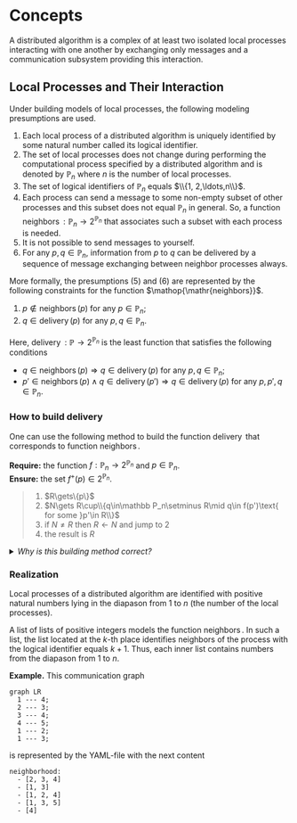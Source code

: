 # Concepts

A distributed algorithm is a complex of at least two isolated local processes interacting with one another by exchanging only messages and a communication subsystem providing this interaction.

## Local Processes and Their Interaction

Under building models of local processes, the following modeling presumptions are used.

1. Each local process of a distributed algorithm is uniquely identified by some natural number called its logical identifier.
2. The set of local processes does not change during performing the computational process specified by a distributed algorithm and is denoted by $\mathbb P_n$ where $n$ is the number of local processes.
3. The set of logical identifiers of $\mathbb P_n$ equals $\\{1, 2,\ldots,n\\}$.
4. Each process can send a message to some non-empty subset of other processes and this subset does not equal $\mathbb P_n$ in general.
So, a function $\mathop{\mathrm{neighbors}}:\mathbb P_n\to2^{\mathbb P_n}$ that associates such a subset with each process is needed.
5. It is not possible to send messages to yourself.
6. For any $p,q\in\mathbb P_n$, information from $p$ to $q$ can be delivered by a sequence of message exchanging between neighbor processes always.

More formally, the presumptions (5) and (6) are represented by the following constraints for the function $\mathop{\mathr{neighbors}}$.

1. $p\notin\mathop{\mathrm{neighbors}}(p)$ for any $p\in\mathbb P_n$;
2. $q\in\mathop{\mathrm{delivery}}(p)$ for any $p,q\in\mathbb P_n$.

Here, $\mathop{\mathrm{delivery}}:\mathbb P\to2^{\mathbb P_n}$ is the least function that satisfies the following conditions

* $q\in\mathop{\mathrm{neighbors}}(p)\Rightarrow q\in\mathop{\mathrm{delivery}}(p)$ for any $p,q\in\mathbb P_n$;
* $p'\in\mathop{\mathrm{neighbors}}(p)\land q\in\mathop{\mathrm{delivery}}(p')\Rightarrow q\in\mathop{\mathrm{delivery}}(p)$ for any $p,p',q\in\mathbb P_n$.

### How to build $\mathop{\mathrm{delivery}}$

One can use the following method to build the function $\mathop{\mathrm{delivery}}$ that corresponds to function $\mathop{\mathrm{neighbors}}$.

**Require:** the function $f:\mathbb P_n\to2^{\mathbb P_n}$ and $p\in\mathbb P_n$.<br/>
**Ensure:** the set $f^+(p)\in2^{\mathbb P_n}$.

>1. $R\gets\\\{p\\}$
>2. $N\gets R\cup\\{q\in\mathbb P_n\setminus R\mid q\in f(p')\text{ for some }p'\in R\\}$
>3. if $N\neq R$ then $R\gets N$ and jump to 2
>4. the result is $R$

<details><summary><i>Why is this building method correct?</i></summary>

**Proposition.**
The described above method has no infinite loop.<br/>
*Proof.*<br/>
There is only one potentially infinite loop of the method, namely 2 - 3.
If $R_0,R_1,\ldots$ is the sequence of values of variable $R$ generated by computation progress then $R_k\subset R_{k+1}$ for all natural $k$.
Taking into account that all $R_k\subset\mathbb P_n$, which is finite, then for some $k$, $R_k=R_{k+1}$.
It means that $N=R$ at this step and, therefore, the loop terminates.
<br/>$\Box$

**Proposition.**
For a function $f:\mathbb P_n\to2^{\mathbb P_n}$, the function $f^+:\mathbb P_n\to2^{\mathbb P_n}$ obtained by using the described above method, satisfies the condition
$$\forall\ p,q,r\in\mathbb P_n,\ q\in f^+(p)\Rightarrow r\in f^+(q)\Rightarrow r\in f^+(p).$$

</details>

### Realization

Local processes of a distributed algorithm are identified with positive natural numbers lying in the diapason from 1 to $n$ (the number of the local processes).

A list of lists of positive integers models the function $\mathop{\mathrm{neighbors}}$. In such a list, the list located at the $k$-th place identifies neighbors of the process with the logical identifier equals $k+1$.
Thus, each inner list contains numbers from the diapason from 1 to $n$.

**Example.**
This communication graph

```mermaid
graph LR
  1 --- 4;
  2 --- 3;
  3 --- 4;
  4 --- 5;
  1 --- 2;
  1 --- 3;
```
is represented by the YAML-file with the next content

```
neighborhood:
  - [2, 3, 4]
  - [1, 3]
  - [1, 2, 4]
  - [1, 3, 5]
  - [4]
```
